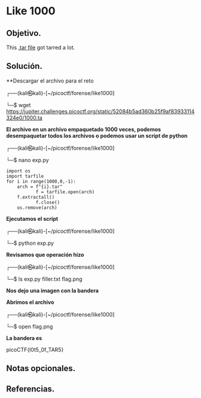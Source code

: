 

# Like 1000

## Objetivo.

This [.tar file](https://jupiter.challenges.picoctf.org/static/52084b5ad360b25f9af83933114324e0/1000.tar) got tarred a lot.

## Solución.

**Descargar el archivo para el reto

┌──(kali㉿kali)-[~/picoctf/forense/like1000]

└─$ wget https://jupiter.challenges.picoctf.org/static/52084b5ad360b25f9af83933114324e0/1000.ta

**El archivo en un archivo empaquetado 1000 veces, podemos desempaquetar todos los archivos o podemos usar un script de python**

┌──(kali㉿kali)-[~/picoctf/forense/like1000]

└─$ nano exp.py

	import os
	import tarfile
	for i in range(1000,0,-1):
		arch = f"{i}.tar"  
               f = tarfile.open(arch)
		f.extractall()
               f.close()
		os.remove(arch)

**Ejecutamos el script**

┌──(kali㉿kali)-[~/picoctf/forense/like1000]

└─$ python exp.py

**Revisamos que operación hizo**

┌──(kali㉿kali)-[~/picoctf/forense/like1000]

└─$ ls
exp.py  filler.txt  flag.png


**Nos dejo una imagen con la bandera**

**Abrimos el archivo**

┌──(kali㉿kali)-[~/picoctf/forense/like1000]

└─$ open flag.png 

**La bandera es**

picoCTF{l0t5_0f_TAR5}

## Notas opcionales.

## Referencias.